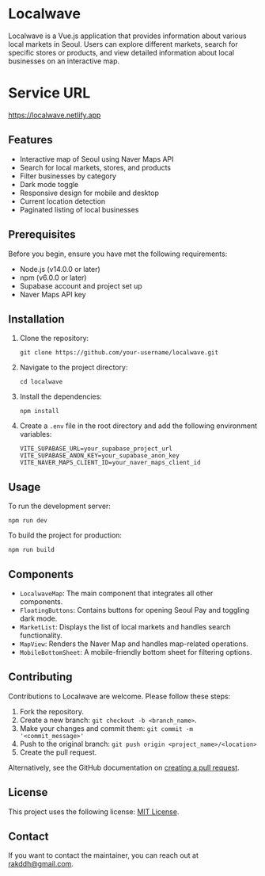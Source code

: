 # Localwave

Localwave is a Vue.js application that provides information about various local markets in Seoul. Users can explore different markets, search for specific stores or products, and view detailed information about local businesses on an interactive map.

# Service URL

https://localwave.netlify.app

## Features

- Interactive map of Seoul using Naver Maps API
- Search for local markets, stores, and products
- Filter businesses by category
- Dark mode toggle
- Responsive design for mobile and desktop
- Current location detection
- Paginated listing of local businesses

## Prerequisites

Before you begin, ensure you have met the following requirements:

- Node.js (v14.0.0 or later)
- npm (v6.0.0 or later)
- Supabase account and project set up
- Naver Maps API key

## Installation

1. Clone the repository:
   ```
   git clone https://github.com/your-username/localwave.git
   ```

2. Navigate to the project directory:
   ```
   cd localwave
   ```

3. Install the dependencies:
   ```
   npm install
   ```

4. Create a `.env` file in the root directory and add the following environment variables:
   ```
   VITE_SUPABASE_URL=your_supabase_project_url
   VITE_SUPABASE_ANON_KEY=your_supabase_anon_key
   VITE_NAVER_MAPS_CLIENT_ID=your_naver_maps_client_id
   ```

## Usage

To run the development server:

```
npm run dev
```

To build the project for production:

```
npm run build
```

## Components

- `LocalwaveMap`: The main component that integrates all other components.
- `FloatingButtons`: Contains buttons for opening Seoul Pay and toggling dark mode.
- `MarketList`: Displays the list of local markets and handles search functionality.
- `MapView`: Renders the Naver Map and handles map-related operations.
- `MobileBottomSheet`: A mobile-friendly bottom sheet for filtering options.

## Contributing

Contributions to Localwave are welcome. Please follow these steps:

1. Fork the repository.
2. Create a new branch: `git checkout -b <branch_name>`.
3. Make your changes and commit them: `git commit -m '<commit_message>'`
4. Push to the original branch: `git push origin <project_name>/<location>`
5. Create the pull request.

Alternatively, see the GitHub documentation on [creating a pull request](https://help.github.com/articles/creating-a-pull-request/).

## License

This project uses the following license: [MIT License](LICENSE).

## Contact

If you want to contact the maintainer, you can reach out at [rakddh@gmail.com](mailto:rakddh@gmail.com).
